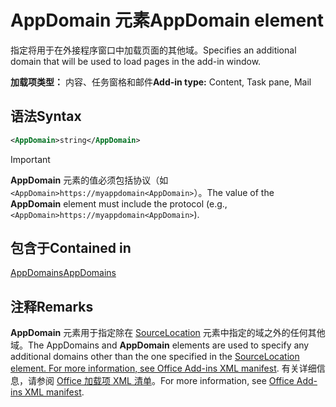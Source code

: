 # <a name="appdomain-element"></a><span data-ttu-id="64983-101">AppDomain 元素</span><span class="sxs-lookup"><span data-stu-id="64983-101">AppDomain element</span></span>

<span data-ttu-id="64983-102">指定将用于在外接程序窗口中加载页面的其他域。</span><span class="sxs-lookup"><span data-stu-id="64983-102">Specifies an additional domain that will be used to load pages in the add-in window.</span></span>

<span data-ttu-id="64983-103">**加载项类型：** 内容、任务窗格和邮件</span><span class="sxs-lookup"><span data-stu-id="64983-103">**Add-in type:** Content, Task pane, Mail</span></span>

## <a name="syntax"></a><span data-ttu-id="64983-104">语法</span><span class="sxs-lookup"><span data-stu-id="64983-104">Syntax</span></span>

```XML
<AppDomain>string</AppDomain>
```

> [!IMPORTANT]
> <span data-ttu-id="64983-105">**AppDomain** 元素的值必须包括协议（如 `<AppDomain>https://myappdomain<AppDomain>`）。</span><span class="sxs-lookup"><span data-stu-id="64983-105">The value of the **AppDomain** element must include the protocol (e.g., `<AppDomain>https://myappdomain<AppDomain>`).</span></span>

## <a name="contained-in"></a><span data-ttu-id="64983-106">包含于</span><span class="sxs-lookup"><span data-stu-id="64983-106">Contained in</span></span>

[<span data-ttu-id="64983-107">AppDomains</span><span class="sxs-lookup"><span data-stu-id="64983-107">AppDomains</span></span>](appdomains.md)

## <a name="remarks"></a><span data-ttu-id="64983-108">注释</span><span class="sxs-lookup"><span data-stu-id="64983-108">Remarks</span></span>

<span data-ttu-id="64983-109">**AppDomain** 元素用于指定除在 [SourceLocation](sourcelocation.md) 元素中指定的域之外的任何其他域。</span><span class="sxs-lookup"><span data-stu-id="64983-109">The  AppDomains and **AppDomain** elements are used to specify any additional domains other than the one specified in the [SourceLocation element. For more information, see Office Add-ins XML manifest](sourcelocation.md).</span></span> <span data-ttu-id="64983-110">有关详细信息，请参阅 [Office 加载项 XML 清单](/office/dev/add-ins/develop/add-in-manifests)。</span><span class="sxs-lookup"><span data-stu-id="64983-110">For more information, see [Office Add-ins XML manifest](/office/dev/add-ins/develop/add-in-manifests).</span></span>
